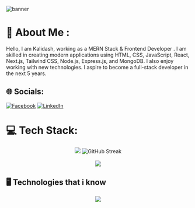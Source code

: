 ![banner](https://github.com/user-attachments/assets/c817bff2-109b-4953-a192-b9857b3aa4c4)

# 💫 About Me :
Hello, I am Kalidash, working as a MERN Stack & Frontend Developer . I am skilled in creating modern applications using HTML, CSS, JavaScript, React, Next.js, Tailwind CSS, Node.js, Express.js, and MongoDB. I also enjoy working with new technologies. I aspire to become a full-stack developer in the next 5 years.



## 🌐 Socials:
[![Facebook](https://img.shields.io/badge/Facebook-%231877F2.svg?logo=Facebook&logoColor=white)](https://facebook.com/https://www.facebook.com/developerKalidash) [![LinkedIn](https://img.shields.io/badge/LinkedIn-%230077B5.svg?logo=linkedin&logoColor=white)](https://linkedin.com/in/https://www.linkedin.com/in/developer-kalidash) 

# 💻 Tech Stack:
<div align="center">
 <div>
    <img src="https://github-readme-stats.vercel.app/api?username=kalidashodekare14&layout=compact&card_width=600"&theme=default&hide_border=false&include_all_commits=false&count_private=false" />
  <img src="https://streak-stats.demolab.com?user=kalidashodekare14&layout=compact&card_width=600"" alt="GitHub Streak" />
 </div>
  <br>
  <img src="https://github-readme-stats.vercel.app/api/top-langs/?username=kalidashodekare14&layout=compact&card_width=600" />
</div>

## 🖥️ Technologies that i know
<p align="center">
  <img src="https://skillicons.dev/icons?i=html,css,js,react,tailwind,nextjs,nodejs,express,mongodb" />
</p>

